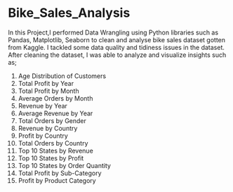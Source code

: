# Bike_Sales_Analysis
In this Project,I performed Data Wrangling using Python libraries such as Pandas, Matplotlib, Seaborn to clean and analyse bike sales dataset gotten from Kaggle. I tackled some data quality and tidiness issues in the dataset. After cleaning the dataset, I was able to analyze and visualize insights such as;
1. Age Distribution of Customers
2. Total Profit by Year
3. Total Profit by Month
4. Average Orders by Month
5. Revenue by Year
6. Average Revenue by Year
7. Total Orders by Gender
8. Revenue by Country
9. Profit by Country
10. Total Orders by Country
11. Top 10 States by Revenue
12. Top 10 States by Profit
13. Top 10 States by Order Quantity
14. Total Profit by Sub-Category
15. Profit by Product Category
